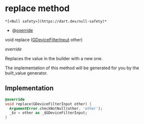 


# replace method




    *[<Null safety>](https://dart.dev/null-safety)*



- @[override](https://api.flutter.dev/flutter/dart-core/override-constant.html)

void replace
([GDeviceFilterInput](../../third_party_yonomi_graphql_schema_schema.docs.schema.gql/GDeviceFilterInput-class.md) other)

_override_



<p>Replaces the value in the builder with a new one.</p>
<p>The implementation of this method will be generated for you by the
built_value generator.</p>



## Implementation

```dart
@override
void replace(GDeviceFilterInput other) {
  ArgumentError.checkNotNull(other, 'other');
  _$v = other as _$GDeviceFilterInput;
}
```







